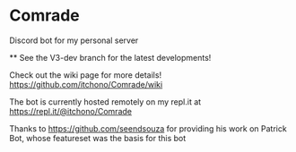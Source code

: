 # Comrade
Discord bot for my personal server

**
See the V3-dev branch for the latest developments!

Check out the wiki page for more details!
https://github.com/itchono/Comrade/wiki

The bot is currently hosted remotely on my repl.it at https://repl.it/@itchono/Comrade

Thanks to https://github.com/seendsouza for providing his work on Patrick Bot, whose featureset was the basis for this bot
